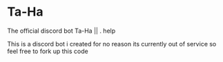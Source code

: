 # Ta-Ha
The official discord bot Ta-Ha || . help

This is a discord bot i created for no reason its currently out of service so feel free to fork up this code
